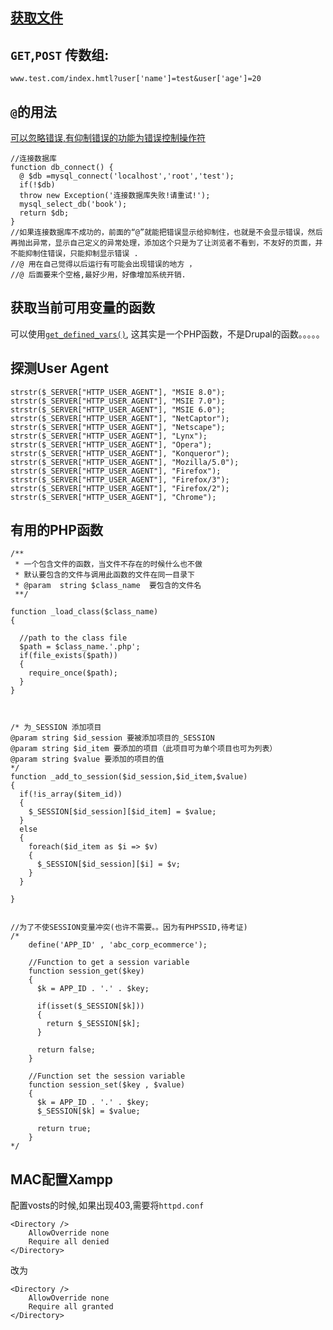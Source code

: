 ## [获取文件](http://www.ibm.com/developerworks/cn/opensource/os-php-readfiles)

##  `GET`,`POST` 传数组: 
`www.test.com/index.hmtl?user['name']=test&user['age']=20`

## `@`的用法
[可以忽略错误,有仰制错误的功能为错误控制操作符](http://www.jb51.net/article/19084.htm)

```
//连接数据库
function db_connect() {
  @ $db =mysql_connect('localhost','root','test');
  if(!$db)
  throw new Exception('连接数据库失败!请重试!');
  mysql_select_db('book');
  return $db;
}
//如果连接数据库不成功的，前面的“@”就能把错误显示给抑制住，也就是不会显示错误，然后再抛出异常，显示自己定义的异常处理，添加这个只是为了让浏览者不看到，不友好的页面，并不能抑制住错误，只能抑制显示错误 .
//@ 用在自己觉得以后运行有可能会出现错误的地方 ， 
//@ 后面要来个空格,最好少用，好像增加系统开销.
```

## 获取当前可用变量的函数
可以使用[`get_defined_vars()`](http://php.net/manual/en/function.get-defined-vars.php), 这其实是一个PHP函数，不是Drupal的函数。。。。。

## 探测User Agent

    strstr($_SERVER["HTTP_USER_AGENT"], "MSIE 8.0");
    strstr($_SERVER["HTTP_USER_AGENT"], "MSIE 7.0");
    strstr($_SERVER["HTTP_USER_AGENT"], "MSIE 6.0");
    strstr($_SERVER["HTTP_USER_AGENT"], "NetCaptor");
    strstr($_SERVER["HTTP_USER_AGENT"], "Netscape");
    strstr($_SERVER["HTTP_USER_AGENT"], "Lynx");
    strstr($_SERVER["HTTP_USER_AGENT"], "Opera");
    strstr($_SERVER["HTTP_USER_AGENT"], "Konqueror");
    strstr($_SERVER["HTTP_USER_AGENT"], "Mozilla/5.0");
    strstr($_SERVER["HTTP_USER_AGENT"], "Firefox");
    strstr($_SERVER["HTTP_USER_AGENT"], "Firefox/3");
    strstr($_SERVER["HTTP_USER_AGENT"], "Firefox/2"); 
    strstr($_SERVER["HTTP_USER_AGENT"], "Chrome");
## 有用的PHP函数
```
/**
 * 一个包含文件的函数，当文件不存在的时候什么也不做
 * 默认要包含的文件与调用此函数的文件在同一目录下
 * @param  string $class_name  要包含的文件名
 **/
 
function _load_class($class_name)
{
  
  //path to the class file
  $path = $class_name.'.php';
  if(file_exists($path))
  {
    require_once($path);
  }
}
 
 
 
/* 为_SESSION 添加项目
@param string $id_session 要被添加项目的_SESSION
@param string $id_item 要添加的项目（此项目可为单个项目也可为列表）
@param string $value 要添加的项目的值 
*/
function _add_to_session($id_session,$id_item,$value)
{
  if(!is_array($item_id))
  {
    $_SESSION[$id_session][$id_item] = $value;
  }
  else
  {
    foreach($id_item as $i => $v)
    {
      $_SESSION[$id_session][$i] = $v;
    }
  }
  
}
 
 
//为了不使SESSION变量冲突(也许不需要。。因为有PHPSSID,待考证)
/*
    define('APP_ID' , 'abc_corp_ecommerce');
 
    //Function to get a session variable
    function session_get($key)
    {
      $k = APP_ID . '.' . $key;
 
      if(isset($_SESSION[$k]))
      {
        return $_SESSION[$k];
      }
 
      return false;
    }
 
    //Function set the session variable
    function session_set($key , $value)
    {
      $k = APP_ID . '.' . $key;
      $_SESSION[$k] = $value;
 
      return true;
    }
*/
```
## MAC配置Xampp
配置vosts的时候,如果出现403,需要将`httpd.conf`

```
<Directory />
    AllowOverride none
    Require all denied
</Directory>
```
改为

```
<Directory />
    AllowOverride none
    Require all granted
</Directory>
```

